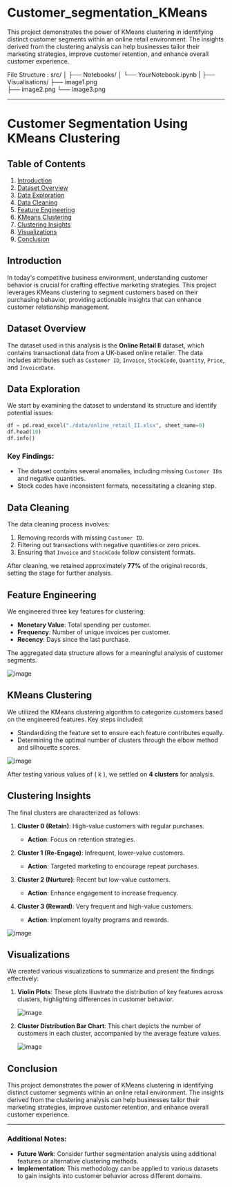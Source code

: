 # Customer_segmentation_KMeans
This project demonstrates the power of KMeans clustering in identifying distinct customer segments within an online retail environment. The insights derived from the clustering analysis can help businesses tailor their marketing strategies, improve customer retention, and enhance overall customer experience.

File Structure :
src/
│
├── Notebooks/
│   └── YourNotebook.ipynb
|
├── Visualisations/
   ├── image1.png            
   ├── image2.png
   └── image3.png          

---

# Customer Segmentation Using KMeans Clustering

## Table of Contents
1. [Introduction](#introduction)
2. [Dataset Overview](#dataset-overview)
3. [Data Exploration](#data-exploration)
4. [Data Cleaning](#data-cleaning)
5. [Feature Engineering](#feature-engineering)
6. [KMeans Clustering](#kmeans-clustering)
7. [Clustering Insights](#clustering-insights)
8. [Visualizations](#visualizations)
9. [Conclusion](#conclusion)

## Introduction
In today's competitive business environment, understanding customer behavior is crucial for crafting effective marketing strategies. This project leverages KMeans clustering to segment customers based on their purchasing behavior, providing actionable insights that can enhance customer relationship management.

## Dataset Overview
The dataset used in this analysis is the **Online Retail II** dataset, which contains transactional data from a UK-based online retailer. The data includes attributes such as `Customer ID`, `Invoice`, `StockCode`, `Quantity`, `Price`, and `InvoiceDate`. 

## Data Exploration
We start by examining the dataset to understand its structure and identify potential issues:

```python
df = pd.read_excel("./data/online_retail_II.xlsx", sheet_name=0)
df.head(10)
df.info()
```

### Key Findings:
- The dataset contains several anomalies, including missing `Customer ID`s and negative quantities.
- Stock codes have inconsistent formats, necessitating a cleaning step.

## Data Cleaning
The data cleaning process involves:
1. Removing records with missing `Customer ID`.
2. Filtering out transactions with negative quantities or zero prices.
3. Ensuring that `Invoice` and `StockCode` follow consistent formats.

After cleaning, we retained approximately **77%** of the original records, setting the stage for further analysis.


## Feature Engineering
We engineered three key features for clustering:
- **Monetary Value**: Total spending per customer.
- **Frequency**: Number of unique invoices per customer.
- **Recency**: Days since the last purchase.

The aggregated data structure allows for a meaningful analysis of customer segments.

![image](https://github.com/saran1301/Customer_segmentation_KMeans/blob/c39d0d4a720bd6841fddee10cc5140b1b2038d8b/src/Visualizations/Histograms.png)

## KMeans Clustering
We utilized the KMeans clustering algorithm to categorize customers based on the engineered features. Key steps included:
- Standardizing the feature set to ensure each feature contributes equally.
- Determining the optimal number of clusters through the elbow method and silhouette scores.

![image](https://github.com/saran1301/Customer_segmentation_KMeans/blob/c39d0d4a720bd6841fddee10cc5140b1b2038d8b/src/Visualizations/KMeans_Clustering.png)

After testing various values of \( k \), we settled on **4 clusters** for analysis.

## Clustering Insights
The final clusters are characterized as follows:

1. **Cluster 0 (Retain)**: High-value customers with regular purchases. 
   - **Action**: Focus on retention strategies.
  
2. **Cluster 1 (Re-Engage)**: Infrequent, lower-value customers. 
   - **Action**: Targeted marketing to encourage repeat purchases.

3. **Cluster 2 (Nurture)**: Recent but low-value customers. 
   - **Action**: Enhance engagement to increase frequency.

4. **Cluster 3 (Reward)**: Very frequent and high-value customers. 
   - **Action**: Implement loyalty programs and rewards.

![image](https://github.com/saran1301/Customer_segmentation_KMeans/blob/c39d0d4a720bd6841fddee10cc5140b1b2038d8b/src/Visualizations/3D_ScatterPlot_3_Final.png)

## Visualizations
We created various visualizations to summarize and present the findings effectively:

1. **Violin Plots**: These plots illustrate the distribution of key features across clusters, highlighting differences in customer behavior.
   
   ![image](https://github.com/saran1301/Customer_segmentation_KMeans/blob/c39d0d4a720bd6841fddee10cc5140b1b2038d8b/src/Visualizations/Violin%20Plots.png)

2. **Cluster Distribution Bar Chart**: This chart depicts the number of customers in each cluster, accompanied by the average feature values.

   ![image](https://github.com/saran1301/Customer_segmentation_KMeans/blob/c39d0d4a720bd6841fddee10cc5140b1b2038d8b/src/Visualizations/Cluster%20Distribution.png)

## Conclusion
This project demonstrates the power of KMeans clustering in identifying distinct customer segments within an online retail environment. The insights derived from the clustering analysis can help businesses tailor their marketing strategies, improve customer retention, and enhance overall customer experience.

---

### Additional Notes:
- **Future Work**: Consider further segmentation analysis using additional features or alternative clustering methods.
- **Implementation**: This methodology can be applied to various datasets to gain insights into customer behavior across different domains.
